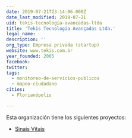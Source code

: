 ```yaml
---
date: 2019-07-21T23:14:06.000Z
date_last_modified: 2019-07-21
uid: tekis-tecnologia-avancadas-ltda
title: 'Tekis Tecnologia Avançadas Ltda.'
legal_name: 
description: ''
org_type: Empresa privada (startup)
website: www.tekis.com.br
year_founded: 2005
facebook: 
twitter: 
tags:
  - monitoreo-de-servicios-publicos
  - mapeo-ciudadano
cities: 
  - Florianópolis

---
```


Esta organización tiene los siguientes proyectos:

- [Sinais Vitais](/proyectos/sinais-vitais)
